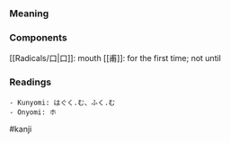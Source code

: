 ### Meaning



### Components

[[Radicals/口|口]]: mouth [[甫]]: for the first time; not until

### Readings

```
- Kunyomi: はぐく.む、ふく.む
- Onyomi: ホ
```

#kanji